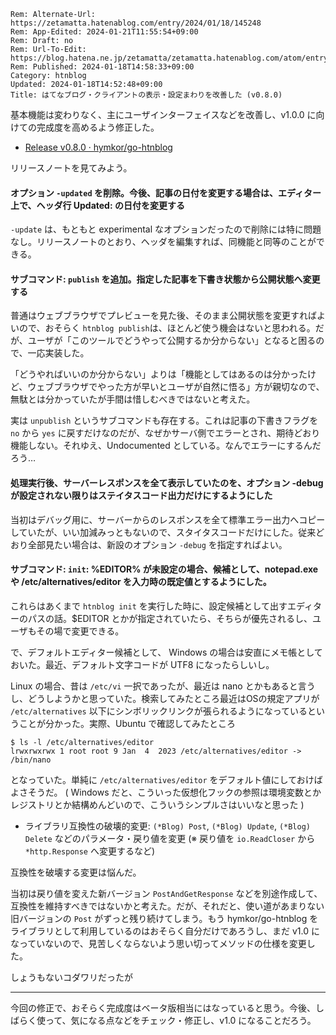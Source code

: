 ```header
Rem: Alternate-Url: https://zetamatta.hatenablog.com/entry/2024/01/18/145248
Rem: App-Edited: 2024-01-21T11:55:54+09:00
Rem: Draft: no
Rem: Url-To-Edit: https://blog.hatena.ne.jp/zetamatta/zetamatta.hatenablog.com/atom/entry/6801883189076021088
Rem: Published: 2024-01-18T14:58:33+09:00
Category: htnblog
Updated: 2024-01-18T14:52:48+09:00
Title: はてなブログ・クライアントの表示・設定まわりを改善した (v0.8.0)
```
基本機能は変わりなく、主にユーザインターフェイスなどを改善し、v1.0.0 に向けての完成度を高めるよう修正した。

+ [Release v0.8.0 · hymkor/go-htnblog](https://github.com/hymkor/go-htnblog/releases/tag/v0.8.0)

リリースノートを見てみよう。

#### オプション `-updated` を削除。今後、記事の日付を変更する場合は、エディター上で、ヘッダ行 Updated: の日付を変更する

`-update` は、もともと experimental なオプションだったので削除には特に問題なし。リリースノートのとおり、ヘッダを編集すれば、同機能と同等のことができる。

#### サブコマンド: `publish` を追加。指定した記事を下書き状態から公開状態へ変更する

普通はウェブブラウザでプレビューを見た後、そのまま公開状態を変更すればよいので、おそらく `htnblog publish`は、ほとんど使う機会はないと思われる。だが、ユーザが「このツールでどうやって公開するか分からない」となると困るので、一応実装した。

「どうやればいいのか分からない」よりは「機能としてはあるのは分かったけど、ウェブブラウザでやった方が早いとユーザが自然に悟る」方が親切なので、無駄とは分かっていたが手間は惜しむべきではないと考えた。

実は `unpublish` というサブコマンドも存在する。これは記事の下書きフラグを `no` から `yes` に戻すだけなのだが、なぜかサーバ側でエラーとされ、期待どおり機能しない。それゆえ、Undocumented としている。なんでエラーにするんだろう…

#### 処理実行後、サーバーレスポンスを全て表示していたのを、オプション -debug が設定されない限りはステイタスコード出力だけにするようにした

当初はデバッグ用に、サーバーからのレスポンスを全て標準エラー出力へコピーしていたが、いい加減みっともないので、スタイタスコードだけにした。従来どおり全部見たい場合は、新設のオプション `-debug` を指定すればよい。

#### サブコマンド: `init`: %EDITOR% が未設定の場合、候補として、notepad.exe や /etc/alternatives/editor を入力時の既定値とするようにした。

これらはあくまで `htnblog init` を実行した時に、設定候補として出すエディターのパスの話。$EDITOR とかが指定されていたら、そちらが優先されるし、ユーザもその場で変更できる。

で、デフォルトエディター候補として、 Windows の場合は安直にメモ帳としておいた。最近、デフォルト文字コードが UTF8 になったらしいし。

Linux の場合、昔は `/etc/vi` 一択であったが、最近は nano とかもあると言うし、どうしようかと思っていた。検索してみたところ最近はOSの規定アプリが `/etc/alternatives` 以下にシンボリックリンクが張られるようになっているということが分かった。実際、Ubuntu で確認してみたところ

```
$ ls -l /etc/alternatives/editor
lrwxrwxrwx 1 root root 9 Jan  4  2023 /etc/alternatives/editor -> /bin/nano
```

となっていた。単純に `/etc/alternatives/editor` をデフォルト値にしておけばよさそうだ。
( Windows だと、こういった仮想化フックの参照は環境変数とかレジストリとか結構めんどいので、こういうシンプルさはいいなと思った )

+ ライブラリ互換性の破壊的変更: `(*Blog) Post`, `(*Blog) Update`, `(*Blog) Delete` などのパラメータ・戻り値を変更 (※ 戻り値を `io.ReadCloser` から `*http.Response` へ変更するなど)

互換性を破壊する変更は悩んだ。

当初は戻り値を変えた新バージョン `PostAndGetResponse` などを別途作成して、互換性を維持すべきではないかと考えた。だが、それだと、使い道があまりない旧バージョンの `Post` がずっと残り続けてしまう。もう hymkor/go-htnblog をライブラリとして利用しているのはおそらく自分だけであろうし、まだ v1.0 になっていないので、見苦しくならないよう思い切ってメソッドの仕様を変更した。

しょうもないコダワリだったが

----

今回の修正で、おそらく完成度はベータ版相当にはなっていると思う。今後、しばらく使って、気になる点などをチェック・修正し、v1.0 になることだろう。
